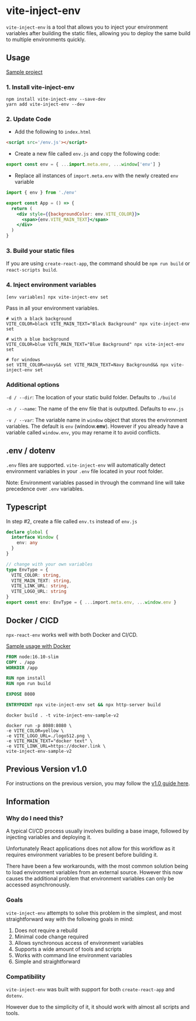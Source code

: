 # vite-inject-env

`vite-inject-env` is a tool that allows you to inject your environment variables after building the static files, allowing you to deploy the same build to multiple environments quickly.

## Usage

[Sample project](./sample/v2/README.md)

### 1. Install vite-inject-env

```
npm install vite-inject-env --save-dev
yarn add vite-inject-env --dev
```

### 2. Update Code

- Add the following to `index.html`

```html
<script src='/env.js'></script>
```

- Create a new file called `env.js` and copy the following code:

```js
export const env = { ...import.meta.env, ...window['env'] }
```

- Replace all instances of `import.meta.env` with the newly created `env` variable

```jsx
import { env } from './env'

export const App = () => {
  return (
    <div style={{backgroundColor: env.VITE_COLOR}}>
      <span>{env.VITE_MAIN_TEXT}</span>
    </div>
  )
}
```

### 3. Build your static files

If you are using `create-react-app`, the command should be `npm run build` or `react-scripts build`.

### 4. Inject environment variables

```
[env variables] npx vite-inject-env set
```

Pass in all your environment variables.

```shell
# with a black background
VITE_COLOR=black VITE_MAIN_TEXT="Black Background" npx vite-inject-env set

# with a blue background
VITE_COLOR=blue VITE_MAIN_TEXT="Blue Background" npx vite-inject-env set

# for windows
set VITE_COLOR=navy&& set VITE_MAIN_TEXT=Navy Background&& npx vite-inject-env set
```

### Additional options

`-d / --dir`: The location of your static build folder. Defaults to `./build`

`-n / --name`: The name of the env file that is outputted. Defaults to `env.js`

`-v / --var`: The variable name in `window` object that stores the environment variables. The default is `env` (window.**env**). However if you already have a variable called `window.env`, you may rename it to avoid conflicts.

## .env / dotenv

`.env` files are supported. `vite-inject-env` will automatically detect environment variables in your `.env` file located in your root folder.

Note: Environment variables passed in through the command line will take precedence over `.env` variables.

## Typescript

In step #2, create a file called `env.ts` instead of `env.js`

```ts
declare global {
  interface Window {
    env: any
  }
}

// change with your own variables
type EnvType = {
  VITE_COLOR: string,
  VITE_MAIN_TEXT: string,
  VITE_LINK_URL: string,
  VITE_LOGO_URL: string
}
export const env: EnvType = { ...import.meta.env, ...window.env }
```

## Docker / CICD

`npx-react-env` works well with both Docker and CI/CD. 

[Sample usage with Docker](./sample/v2/README.md#Docker)

```dockerfile
FROM node:16.10-slim
COPY . /app
WORKDIR /app

RUN npm install
RUN npm run build

EXPOSE 8080

ENTRYPOINT npx vite-inject-env set && npx http-server build
```

```shell
docker build . -t vite-inject-env-sample-v2

docker run -p 8080:8080 \                   
-e VITE_COLOR=yellow \
-e VITE_LOGO_URL=./logo512.png \
-e VITE_MAIN_TEXT="docker text" \
-e VITE_LINK_URL=https://docker.link \
vite-inject-env-sample-v2
```

## Previous Version v1.0

For instructions on the previous version, you may follow the [v1.0 guide here](./docs/v1.md).

## Information

### Why do I need this?

A typical CI/CD process usually involves building a base image, followed by injecting variables and deploying it. 

Unfortunately React applications does not allow for this workflow as it requires environment variables to be present before building it. 

There have been a few workarounds, with the most common solution being to load environment variables from an external source. However this now causes the additional problem that environment variables can only be accessed asynchronously.

### Goals

`vite-inject-env` attempts to solve this problem in the simplest, and most straightforward way with the following goals in mind:

1. Does not require a rebuild
2. Minimal code change required
3. Allows synchronous access of environment variables
4. Supports a wide amount of tools and scripts
5. Works with command line environment variables
6. Simple and straightforward

### Compatibility

`vite-inject-env` was built with support for both `create-react-app` and `dotenv`. 

However due to the simplicity of it, it should work with almost all scripts and tools.
